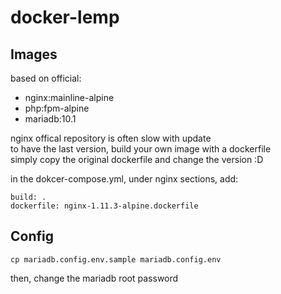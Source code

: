 # docker-lemp

## Images
based on official:
- nginx:mainline-alpine
- php:fpm-alpine
- mariadb:10.1

nginx offical repository is often slow with update  
to have the last version, build your own image with a dockerfile  
simply copy the original dockerfile and change the version :D  

in the dokcer-compose.yml, under nginx sections, add:
```
build: .
dockerfile: nginx-1.11.3-alpine.dockerfile
```

## Config
```
cp mariadb.config.env.sample mariadb.config.env
```
then, change the mariadb root password
